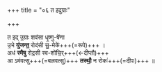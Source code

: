 +++
title = "०६ त इदुग्राः"

+++

त इद् उ॒ग्राः शव॑सा धृ॒ष्णु-षे॑णा  
उ॒भे **यु॑जन्त॒** रोद॑सी सु॒-मेके॑+++(=रूपे)+++ ।  
अध॑ **स्मैषु** रोद॒सी स्व-शो॑चि॒र्+++(←दीप्तौ)+++  
आ ऽम॑वत्सु+++(=बलवत्सु)+++ **तस्थौ॒** न रोकः॑+++(=दीपः)+++ ॥

